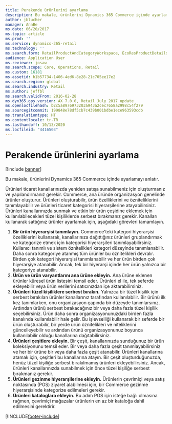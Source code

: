 ```yaml
---
title: Perakende ürünlerini ayarlama
description: Bu makale, ürünlerini Dynamics 365 Commerce içinde ayarlamayı anlatır.
author: jblucher
manager: AnnBe
ms.date: 06/20/2017
ms.topic: article
ms.prod: ''
ms.service: dynamics-365-retail
ms.technology: ''
ms.search.form: RetailProductAndCategoryWorkspace, EcoResProductDetails
audience: Application User
ms.reviewer: josaw
ms.search.scope: Core, Operations, Retail
ms.custom: 16181
ms.assetid: b1b57734-1406-4ed6-8e28-21c705ee17e2
ms.search.region: global
ms.search.industry: Retail
ms.author: jeffbl
ms.search.validFrom: 2016-02-28
ms.dyn365.ops.version: AX 7.0.0, Retail July 2017 update
ms.openlocfilehash: b2c5a8976973203a943a2cec7658a2998c54f279
ms.sourcegitcommit: 199848e78df5cb7c439b001bdbe1ece963593cdb
ms.translationtype: HT
ms.contentlocale: tr-TR
ms.lasthandoff: 10/13/2020
ms.locfileid: "4416503"
---
```

# <a name="set-up-retail-products"></a>Perakende ürünlerini ayarlama

[!include [banner](includes/banner.md)]

Bu makale, ürünlerini Dynamics 365 Commerce içinde ayarlamayı anlatır.

Ürünleri ticaret kanallarınızda yeniden satışa sunabilmeniz için oluşturmanız ve yapılandırmanız gerekir. Commerce, ana üründe organizasyon genelinde ürünler oluşturur. Ürünleri oluşturabilir, ürün özelliklerini ve özniteliklerini tanımlayabilir ve ürünleri ticaret kategorisi hiyerarşilerine atayabilirsiniz. Ürünleri kanallarınızda sunmak ve etkin bir ürün çeşidine eklemek için kullanılabilecekleri tüzel kişiliklerde serbest bırakmanız gerekir. Kanalları kullanarak sattığınız ürünler ayarlamak için, aşağıdaki görevleri tamamlayın.

1. **Bir ürün hiyerarşisi tanımlayın.** Commerce'teki kategori hiyerarşisi özelliklerini kullanarak, kanallarınıza dağıttığınız ürünleri gruplandırmak ve kategorize etmek için kategorisi hiyerarşileri tanımlayabilirsiniz. Kullanıcı tanımlı ve sistem öznitelikleri kategori düzeyinde tanımlanabilir. Daha sonra kategoriye atanmış tüm ürünler bu öznitelikleri devralır. Birden çok kategori hiyerarşisi tanımlanabilir ve her ürün birden çok hiyerarşiye atanabilir. Ancak, tek bir hiyerarşi içinde her ürün yalnızca bir kategoriye atanabilir.
2. **Ürün ve ürün varyantlarını ana ürüne ekleyin.** Ana ürüne eklenen ürünler küresel ürün listesini temsil eder. Ürünleri el ile, tek seferde ekleyebilir veya ürün verilerini satıcınızdan içe aktarabilirsiniz.
3. **Ürünleri tüzel kişiliklere serbest bırakın.** Yalnızca bir tüzel kişilik için serbest bırakılan ürünler kanallarınız tarafından kullanılabilir. Bir ürünü ilk kez tanımlarken, onu organizasyon çapında bir düzeyde tanımlarsınız. Ardından ürünü serbest bırakacağınız bir veya daha fazla tüzel kişilik seçebilirsiniz. Ürün daha sonra organizasyonunuzdaki birden fazla kanalında kullanılabilir hale gelir. Bu işlevselliği kullanarak bir seferde bir ürün oluşturabilir, bir yerde ürün öznitelikleri ve niteliklerini güncelleyebilir ve ardından ürünü organizasyonunuz boyunca kullanılabilir olduğu kanallarına dağıtabilirsiniz.
4. **Ürünleri çeşitlere ekleyin.** Bir çeşit, kanallarınızda sunduğunuz bir ürün koleksiyonunu temsil eder. Bir veya daha fazla çeşit tanımlayabilirsiniz ve her bir ürüne bir veya daha fazla çeşit atanabilir. Ürünleri kanallarına atamak için, çeşitleri bu kanallarına atayın. Bir çeşit oluşturduğunuzda, henüz tüzel kişiliğe serbest bırakılmamış ürünleri ekleyebilirsiniz. Ancak, ürünleri kanallarınızda sunabilmek için önce tüzel kişiliğe serbest bırakmanız gerekir.
5. **Ürünleri gezinme hiyerarşilerine ekleyin.** Ürünlerin çevrimiçi veya satış noktasında (POS) ziyaret alabilmesi için, bir Commerce gezinme hiyerarşisinde kategorize edilmeleri gerekir.
6. **Ürünleri kataloglara ekleyin.** Bu adım POS için isteğe bağlı olmasına rağmen, çevrimiçi mağazalar ürünlerin en az bir kataloğa dahil edilmesini gerektirir.


[!INCLUDE[footer-include](../includes/footer-banner.md)]